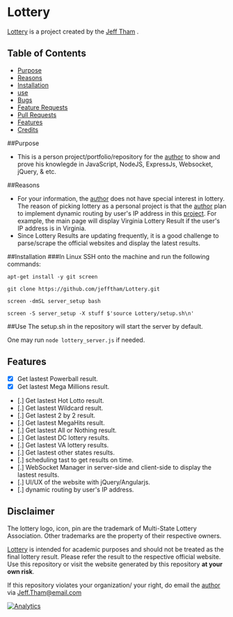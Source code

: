 # Lottery
[Lottery](https://github.com/jefftham/Lottery) is a project created by the [Jeff Tham](https://github.com/jefftham/) .

## Table of Contents
- [Purpose](#Purpose)
- [Reasons](#Reasons)
- [Installation](#Installation)
- [use](#Use)
 - [Bugs](#bugs--issues)
 - [Feature Requests](#feature-requests)
 - [Pull Requests](#pull-requests)
- [Features](#features)
- [Credits](#credits)

##Purpose
- This is a person project/portfolio/repository for the [author](https://github.com/jefftham/) to show and prove his knowlegde in JavaScript, NodeJS, ExpressJs, Websocket, jQuery, & etc. 

##Reasons
- For your information, the [author](https://github.com/jefftham/) does not have special interest in lottery. The reason of picking lottery as a personal project is that the [author](https://github.com/jefftham/) plan to implement dynamic routing by user's IP address in this [project](https://github.com/jefftham/Lottery). For example, the main page will display Virginia Lottery Result if the user's IP address is in Virginia.
- Since Lottery Results are updating frequently, it is a good challenge to parse/scrape the official websites and display the latest results.

##Installation
###In Linux
SSH onto the machine and run the following commands:

`apt-get install -y git screen`

`git clone https://github.com/jefftham/Lottery.git`

`screen -dmSL server_setup bash`

`screen -S server_setup -X stuff $'source Lottery/setup.sh\n'`

##Use
The setup.sh in the repository will start the server by default. 

One may run `node lottery_server.js` if needed.

## Features
- [x] Get lastest Powerball result.
- [x] Get lastest Mega Millions result.
- [.] Get lastest Hot Lotto result.
- [.] Get lastest Wildcard result.
- [.] Get lastest 2 by 2 result.
- [.] Get lastest MegaHits result.
- [.] Get lastest All or Nothing result.
- [.] Get lastest DC lottery results.
- [.] Get lastest VA lottery results.
- [.] Get lastest other states results.
- [.] scheduling tast to get results on time.
- [.] WebSocket Manager in server-side and client-side to display the lastest results.
- [.] UI/UX of the website with jQuery/Angularjs.
- [.] dynamic routing by user's IP address.


## Disclaimer
The lottery logo, icon, pin are the trademark of Multi-State Lottery Association. Other trademarks are the property of their respective owners.

[Lottery](https://github.com/jefftham/Lottery) is intended for academic purposes and should not be treated as the final lottery result. Please refer the result to the respective official website. Use this repository or visit the website generated by this repository **at your own risk**.

If this repository  violates your organization/ your right, do email the [author](https://github.com/jefftham/) via [Jeff.Tham@email.com](mailto:Jeff.Tham@email.com)


[![Analytics](https://ga-beacon.appspot.com/UA-85410951-1/readme)](https://github.com/igrigorik/ga-beacon)
